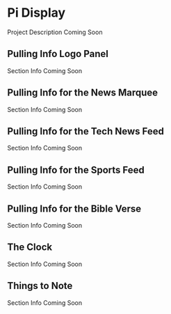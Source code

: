 Pi Display
================
Project Description Coming Soon


Pulling Info Logo Panel
-----------------------
Section Info Coming Soon


Pulling Info for the News Marquee
---------------------------------
Section Info Coming Soon


Pulling Info for the Tech News Feed
-----------------------------------
Section Info Coming Soon


Pulling Info for the Sports Feed
--------------------------------
Section Info Coming Soon


Pulling Info for the Bible Verse
--------------------------------
Section Info Coming Soon


The Clock
---------
Section Info Coming Soon


Things to Note
--------------
Section Info Coming Soon

